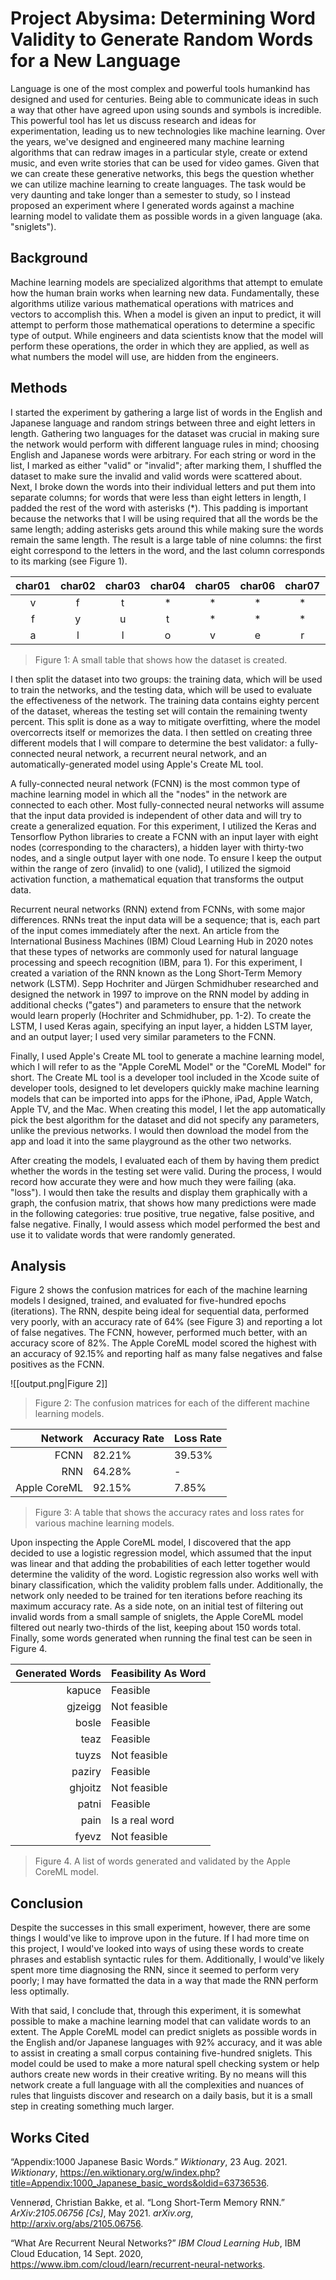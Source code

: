 # Project Abysima: Determining Word Validity to Generate Random Words for a New Language

Language is one of the most complex and powerful tools humankind has designed and used for centuries. Being able to communicate ideas in such a way that other have agreed upon using sounds and symbols is incredible. This powerful tool has let us discuss research and ideas for experimentation, leading us to new technologies like machine learning. Over the years, we've designed and engineered many machine learning algorithms that can redraw images in a particular style, create or extend music, and even write stories that can be used for video games. Given that we can create these generative networks, this begs the question whether we can utilize machine learning to create languages. The task would be very daunting and take longer than a semester to study, so I instead proposed an experiment where I generated words against a machine learning model to validate them as possible words in a given language (aka. "sniglets").

## Background
Machine learning models are specialized algorithms that attempt to emulate how the human brain works when learning new data. Fundamentally, these algorithms utilize various mathematical operations with matrices and vectors to accomplish this. When a model is given an input to predict, it will attempt to perform those mathematical operations to determine a specific type of output. While engineers and data scientists know that the model will perform these operations, the order in which they are applied, as well as what numbers the model will use, are hidden from the engineers.

## Methods
I started the experiment by gathering a large list of words in the English and Japanese language and random strings between three and eight letters in length. Gathering two languages for the dataset was crucial in making sure the network would perform with different language rules in mind; choosing English and Japanese words were arbitrary. For each string or word in the list, I marked as either "valid" or "invalid"; after marking them, I shuffled the dataset to make sure the invalid and valid words were scattered about. Next, I broke down the words into their individual letters and put them into separate columns; for words that were less than eight letters in length, I padded the rest of the word with asterisks (\*). This padding is important because the networks that I will be using required that all the words be the same length; adding asterisks gets around this while making sure the words remain the same length. The result is a large table of nine columns: the first eight correspond to the letters in the word, and the last column corresponds to its marking (see Figure 1).

| char01 | char02 | char03 | char04 | char05 | char06 | char07 | char08 | Valid   |
| :----: | :----: | :----: | :----: | :----: | :----: | :----: | :----: | :------ |
| v      | f      | t      | *      | *      | *      | *      | *      | invalid |
| f      | y      | u      | t      | *      | *      | *      | *      | invalid |
| a      | l      | l      | o      | v      | e      | r      | *      | valid   |

> Figure 1: A small table that shows how the dataset is created. 

I then split the dataset into two groups: the training data, which will be used to train the networks, and the testing data, which will be used to evaluate the effectiveness of the network. The training data contains eighty percent of the dataset, whereas the testing set will contain the remaining twenty percent. This split is done as a way to mitigate overfitting, where the model overcorrects itself or memorizes the data. I then settled on creating three different models that I will compare to determine the best validator: a fully-connected neural network, a recurrent neural network, and an automatically-generated model using Apple's Create ML tool.

A fully-connected neural network (FCNN) is the most common type of machine learning model in which all the "nodes" in the network are connected to each other. Most fully-connected neural networks will assume that the input data provided is independent of other data and will try to create a generalized equation. For this experiment, I utilized the Keras and Tensorflow Python libraries to create a FCNN with an input layer with eight nodes (corresponding to the characters), a hidden layer with thirty-two nodes, and a single output layer with one node. To ensure I keep the output within the range of zero (invalid) to one (valid), I utilized the sigmoid activation function, a mathematical equation that transforms the output data.

Recurrent neural networks (RNN) extend from FCNNs, with some major differences. RNNs treat the input data will be a sequence; that is, each part of the input comes immediately after the next. An article from the International Business Machines (IBM) Cloud Learning Hub in 2020 notes that these types of networks are commonly used for natural language processing and speech recognition (IBM, para 1). For this experiment, I created a variation of the RNN known as the Long Short-Term Memory network (LSTM). Sepp Hochriter and Jürgen Schmidhuber researched and designed the network in 1997 to improve on the RNN model by adding in additional checks ("gates") and parameters to ensure that the network would learn properly (Hochriter and Schmidhuber, pp. 1-2). To create the LSTM, I used Keras again, specifying an input layer, a hidden LSTM layer, and an output layer; I used very similar parameters to the FCNN.

Finally, I used Apple's Create ML tool to generate a machine learning model, which I will refer to as the "Apple CoreML Model" or the "CoreML Model" for short. The Create ML tool is a developer tool included in the Xcode suite of developer tools, designed to let developers quickly make machine learning models that can be imported into apps for the iPhone, iPad, Apple Watch, Apple TV, and the Mac. When creating this model, I let the app automatically pick the best algorithm for the dataset and did not specify any parameters, unlike the previous networks. I would then download the model from the app and load it into the same playground as the other two networks.

After creating the models, I evaluated each of them by having them predict whether the words in the testing set were valid. During the process, I would record how accurate they were and how much they were failing (aka. "loss"). I would then take the results and display them graphically with a graph, the confusion matrix, that shows how many predictions were made in the following categories: true positive, true negative, false positive, and false negative. Finally, I would assess which model performed the best and use it to validate words that were randomly generated.

## Analysis

Figure 2 shows the confusion matrices for each of the machine learning models I designed, trained, and evaluated for five-hundred epochs (iterations). The RNN, despite being ideal for sequential data, performed very poorly, with an accuracy rate of 64% (see Figure 3) and reporting a lot of false negatives. The FCNN, however, performed much better, with an accuracy score of 82%. The Apple CoreML model scored the highest with an accuracy of 92.15% and reporting half as many false negatives and false positives as the FCNN.

![[output.png|Figure 2]]

> Figure 2: The confusion matrices for each of the different machine learning models.

| Network      | Accuracy Rate | Loss Rate |
| -----------: | ------------- | --------- |
| FCNN         | 82.21%        | 39.53%    |
| RNN          | 64.28%        | -         |
| Apple CoreML | 92.15%        | 7.85%     |

> Figure 3: A table that shows the accuracy rates and loss rates for various machine learning models.

Upon inspecting the Apple CoreML model, I discovered that the app decided to use a logistic regression model, which assumed that the input was linear and that adding the probabilities of each letter together would determine the validity of the word. Logistic regression also works well with binary classification, which the validity problem falls under. Additionally, the network only needed to be trained for ten iterations before reaching its maximum accuracy rate. As a side note, on an initial test of filtering out invalid words from a small sample of sniglets, the Apple CoreML model filtered out nearly two-thirds of the list, keeping about 150 words total. Finally, some words generated when running the final test can be seen in Figure 4.

| Generated Words | Feasibility As Word |
| --------------: | ------------------- |
| kapuce          | Feasible            |
| gjzeigg         | Not feasible        |
| bosle           | Feasible            |
| teaz            | Feasible            |
| tuyzs           | Not feasible        |
| paziry          | Feasible            |
| ghjoitz         | Not feasible        |
| patni           | Feasible            |
| pain            | Is a real word      |
| fyevz           | Not feasible        |

> Figure 4. A list of words generated and validated by the Apple CoreML model.

## Conclusion

Despite the successes in this small experiment, however, there are some things I would've like to improve upon in the future. If I had more time on this project, I would've looked into ways of using these words to create phrases and establish syntactic rules for them. Additionally, I would've likely spent more time diagnosing the RNN, since it seemed to perform very poorly; I may have formatted the data in a way that made the RNN perform less optimally.

With that said, I conclude that, through this experiment, it is somewhat possible to make a machine learning model that can validate words to an extent. The Apple CoreML model can predict sniglets as possible words in the English and/or Japanese languages with 92% accuracy, and it was able to assist in creating a small corpus containing five-hundred sniglets. This model could be used to make a more natural spell checking system or help authors create new words in their creative writing. By no means will this network create a full language with all the complexities and nuances of rules that linguists discover and research on a daily basis, but it is a small step in creating something much larger.

## Works Cited

“Appendix:1000 Japanese Basic Words.” _Wiktionary_, 23 Aug. 2021. _Wiktionary_, https://en.wiktionary.org/w/index.php?title=Appendix:1000_Japanese_basic_words&oldid=63736536.

Vennerød, Christian Bakke, et al. “Long Short-Term Memory RNN.” _ArXiv:2105.06756 [Cs]_, May 2021. _arXiv.org_, http://arxiv.org/abs/2105.06756.

“What Are Recurrent Neural Networks?” _IBM Cloud Learning Hub_, IBM Cloud Education, 14 Sept. 2020, https://www.ibm.com/cloud/learn/recurrent-neural-networks.